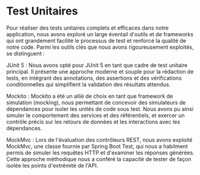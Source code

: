 # Test Unitaires

Pour réaliser des tests unitaires complets et efficaces dans notre application, nous avons exploré un large éventail d'outils et de frameworks qui ont grandement facilité le processus de test et renforcé la qualité de notre code. Parmi les outils clés que nous avons rigoureusement exploités, se distinguent :

JUnit 5 : Nous avons opté pour JUnit 5 en tant que cadre de test unitaire principal. Il présente une approche moderne et souple pour la rédaction de tests, en intégrant des annotations, des assertions et des vérifications conditionnelles qui simplifient la validation des résultats attendus.

Mockito : Mockito a été un allié de choix en tant que framework de simulation (mocking), nous permettant de concevoir des simulateurs de dépendances pour isoler les unités de code sous test. Nous avons pu ainsi simuler le comportement des services et des référentiels, et exercer un contrôle précis sur les retours de données et les interactions avec les dépendances.

MockMvc : Lors de l'évaluation des contrôleurs REST, nous avons exploité MockMvc, une classe fournie par Spring Boot Test, qui nous a habilment permis de simuler les requêtes HTTP et d'examiner les réponses générées. Cette approche méthodique nous a conféré la capacité de tester de façon isolée les points d'extrémité de l'API.



